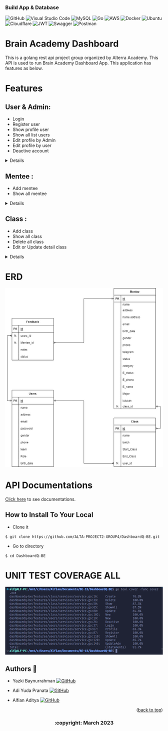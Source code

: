 ### Build App & Database

![GitHub](https://img.shields.io/badge/github-%23121011.svg?style=for-the-badge&logo=github&logoColor=white)
![Visual Studio Code](https://img.shields.io/badge/Visual%20Studio%20Code-0078d7.svg?style=for-the-badge&logo=visual-studio-code&logoColor=white)
![MySQL](https://img.shields.io/badge/mysql-%2300f.svg?style=for-the-badge&logo=mysql&logoColor=white)
![Go](https://img.shields.io/badge/go-%2300ADD8.svg?style=for-the-badge&logo=go&logoColor=white)
![AWS](https://img.shields.io/badge/AWS-%23FF9900.svg?style=for-the-badge&logo=amazon-aws&logoColor=white)
![Docker](https://img.shields.io/badge/docker-%230db7ed.svg?style=for-the-badge&logo=docker&logoColor=white)
![Ubuntu](https://img.shields.io/badge/Ubuntu-E95420?style=for-the-badge&logo=ubuntu&logoColor=white)
![Cloudflare](https://img.shields.io/badge/Cloudflare-F38020?style=for-the-badge&logo=Cloudflare&logoColor=white)
![JWT](https://img.shields.io/badge/JWT-black?style=for-the-badge&logo=JSON%20web%20tokens)
![Swagger](https://img.shields.io/badge/-Swagger-%23Clojure?style=for-the-badge&logo=swagger&logoColor=white)
![Postman](https://img.shields.io/badge/Postman-FF6C37?style=for-the-badge&logo=postman&logoColor=white)

# Brain Academy Dashboard

This is a golang rest api project group organized by Alterra Academy. This API is used to run Brain Academy Dashboard App. This application has features as below.


# Features
## User & Admin:
- Login
- Register user 
- Show profile user
- Show all list users
- Edit profile by Admin
- Edit profile by user
- Deactive account

<div>

<details>

| Feature User & Admin | Endpoint | Param | JWT Token | Function |
| --- | --- | --- | --- | --- |
| POST | /login  | - | NO | This is how users & admin log in.  |
| POST | /register | - | YES | This is how admin register user account. |
| GET | /users | - | YES | Admin show all users list. |
| PUT | /users/ID | ID | YES | This is how Admin update users profile. |
| DELETE | /users/ID | ID | YES | This is how Admin Delete user account. |
| GET | /profile/ID | ID | YES | Users obtain their account information in this form. |
| PUT | /profile | - | YES | This is how users Delete their profile. |

</details>

<div>

## Mentee :
- Add mentee
- Show all mentee

<div>

<details>

| Feature Product | Endpoint | Param | JWT Token | Function |
| --- | --- | --- | --- | --- |
| POST | /mentee | - | YES | This is how users add mentee. |
| GET | /mentee  | - | YES | This is how all mentees show in app.  |

</details>

</div>

## Class :
- Add class
- Show all class
- Delete all class
- Edit or Update detail class

<div>

<details>

| Feature Cart | Endpoint | Param | JWT Token | Function |
| --- | --- | --- | --- | --- |
| POST | /class | - | YES | This is how users add class. |
| GET | /class/ID  | ID | YES | This is how show all class.  |
| GET | /class  | - | YES | This is how show all class in cart.  |
| PUT | /class/ID | ID CART | YES | Users edit their class detail. |
| DELETE | /class/ID | ID CART | YES | This is how users Delete their class. |

</details>


</div>


# ERD
<img src="image/ERD.jpg">

# API Documentations

[Click here](https://app.swaggerhub.com/apis-docs/ALFIANADSAPUTRA_1/DashboardQ/1.0.0) to see documentations.


## How to Install To Your Local

- Clone it

```
$ git clone https://github.com/ALTA-PROJECT2-GROUP4/DashboardQ-BE.git
```

- Go to directory

```
$ cd DashboardQ-BE
```


# UNIT TEST COVERAGE ALL
<img src="image/UT_ALL.png">

## Authors 👑

-   Yazki Baynurrahman [![GitHub](https://img.shields.io/badge/yazki-baynurrahman-%23121011.svg?style=for-the-badge&logo=github&logoColor=white)](https://github.com/1makki)

-   Adi Yuda Pranata [![GitHub](https://img.shields.io/badge/adi-yuda-%23121011.svg?style=for-the-badge&logo=github&logoColor=white)](https://github.com/Adiyuda123)

-  Alfian Aditya [![GitHub](https://img.shields.io/badge/alfian-aditya-%23121011.svg?style=for-the-badge&logo=github&logoColor=white)](https://github.com/alfianadityads)

 <p align="right">(<a href="#top">back to top</a>)</p>
<h3>
<p align="center">:copyright: March 2023 </p>
</h3>
<!-- end -->
<!-- comment -->